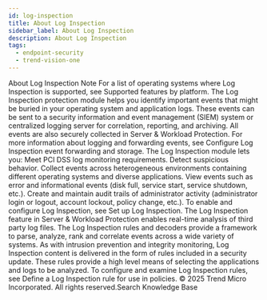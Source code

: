 ```yaml
---
id: log-inspection
title: About Log Inspection
sidebar_label: About Log Inspection
description: About Log Inspection
tags:
  - endpoint-security
  - trend-vision-one
---
```


 About Log Inspection Note For a list of operating systems where Log Inspection is supported, see Supported features by platform. The Log Inspection protection module helps you identify important events that might be buried in your operating system and application logs. These events can be sent to a security information and event management (SIEM) system or centralized logging server for correlation, reporting, and archiving. All events are also securely collected in Server & Workload Protection. For more information about logging and forwarding events, see Configure Log Inspection event forwarding and storage. The Log Inspection module lets you: Meet PCI DSS log monitoring requirements. Detect suspicious behavior. Collect events across heterogeneous environments containing different operating systems and diverse applications. View events such as error and informational events (disk full, service start, service shutdown, etc.). Create and maintain audit trails of administrator activity (administrator login or logout, account lockout, policy change, etc.). To enable and configure Log Inspection, see Set up Log Inspection. The Log Inspection feature in Server & Workload Protection enables real-time analysis of third party log files. The Log Inspection rules and decoders provide a framework to parse, analyze, rank and correlate events across a wide variety of systems. As with intrusion prevention and integrity monitoring, Log Inspection content is delivered in the form of rules included in a security update. These rules provide a high level means of selecting the applications and logs to be analyzed. To configure and examine Log Inspection rules, see Define a Log Inspection rule for use in policies. © 2025 Trend Micro Incorporated. All rights reserved.Search Knowledge Base